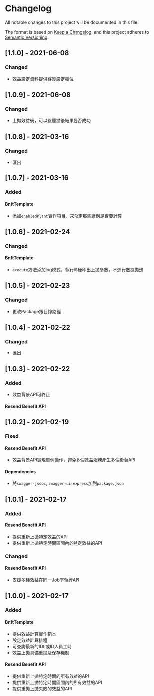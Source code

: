 # Changelog
All notable changes to this project will be documented in this file.

The format is based on [Keep a Changelog](https://keepachangelog.com/en/1.0.0/),
and this project adheres to [Semantic Versioning](https://semver.org/spec/v2.0.0.html).

## [1.1.0] - 2021-06-08

### Changed

- 效益設定資料提供客製設定欄位

## [1.0.9] - 2021-06-08

### Changed

- 上拋效益後，可以監聽拋後結果是否成功

## [1.0.8] - 2021-03-16

### Changed

- 匯出

## [1.0.7] - 2021-03-16

### Added

#### BnftTemplate

- 添加```enabledPlant```實作項目，來決定那些廠別是否要計算

## [1.0.6] - 2021-02-24

### Changed

#### BnftTemplate

- ```execute```方法添加log模式，執行時僅印出上拋參數，不進行數據拋送

## [1.0.5] - 2021-02-23

### Changed

- 更改Package跟目錄路徑

## [1.0.4] - 2021-02-22

### Changed

- 匯出

## [1.0.3] - 2021-02-22

### Added

- 效益背景API可終止

#### Resend Benefit API

## [1.0.2] - 2021-02-19

### Fixed

#### Resend Benefit API

- 效益背景API實現單例操作，避免多個效益服務產生多個後台API

#### Dependencies

- 將```swagger-jsdoc```, ```swagger-ui-express```加到```package.json```

## [1.0.1] - 2021-02-17

### Added

#### Resend Benefit API

- 提供重新上拋特定效益的API
- 提供重新上拋特定時間區間內的特定效益的API

### Changed

#### Resend Benefit API

- 支援多種效益在同一Job下執行API

## [1.0.0] - 2021-02-17

### Added

#### BnftTemplate

- 提供效益計算實作範本
- 設定效益計算排程
- 可查詢最新的IDL或ID人員工時
- 效益上拋具備重拋及保存機制

#### Resend Benefit API

- 提供重新上拋特定時間的所有效益的API
- 提供重新上拋特定時間區間內的所有效益的API
- 提供重拋上拋失敗的效益的API

